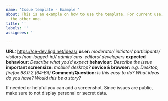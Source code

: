 ```yaml
---
name: 'Issue template - Example '
about: This is an example on how to use the template. For current use, better use
  the other one.
title: ''
labels: ''
assignees: ''

---
```


**URL:** https://ce-dev.liqd.net/ideas/
**user:** *moderator/ initiator/ participants/ visitors (non-logged-in)/ admin/ cms-editors/ developers*
**expected behaviour:** *Describe what you´d expect*
**behaviour:** *Describe the issue*
**important screensize:** *mobile? desktop?*
**device & browser:** *e.g. Desktop, firefox 68.0.2 (64-Bit)*
**Comment/Question:** *Is this easy to do? What ideas do you have? Would this be a story?*

If needed or helpful you can add a screenshot. Since issues are public, make sure to not display personal or secret data.
